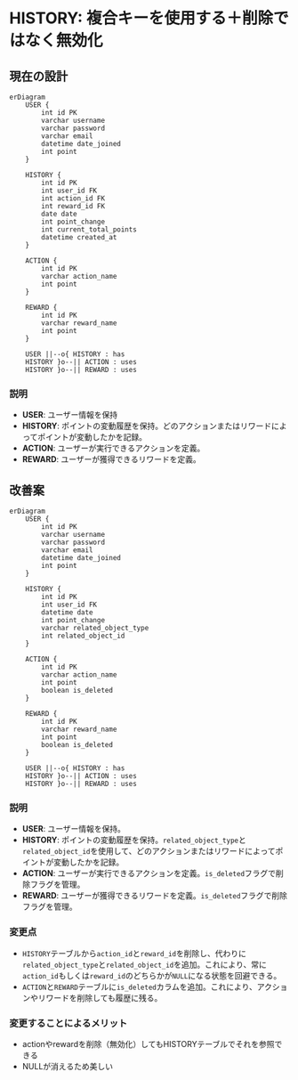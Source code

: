 # HISTORY: 複合キーを使用する＋削除ではなく無効化

## 現在の設計

```mermaid
erDiagram
    USER {
        int id PK
        varchar username
        varchar password
        varchar email
        datetime date_joined
        int point
    }

    HISTORY {
        int id PK
        int user_id FK
        int action_id FK
        int reward_id FK
        date date
        int point_change
        int current_total_points
        datetime created_at
    }

    ACTION {
        int id PK
        varchar action_name
        int point
    }

    REWARD {
        int id PK
        varchar reward_name
        int point
    }

    USER ||--o{ HISTORY : has
    HISTORY }o--|| ACTION : uses
    HISTORY }o--|| REWARD : uses
```

### 説明

*   **USER**: ユーザー情報を保持
*   **HISTORY**: ポイントの変動履歴を保持。どのアクションまたはリワードによってポイントが変動したかを記録。
*   **ACTION**: ユーザーが実行できるアクションを定義。
*   **REWARD**: ユーザーが獲得できるリワードを定義。

## 改善案

```mermaid
erDiagram
    USER {
        int id PK
        varchar username
        varchar password
        varchar email
        datetime date_joined
        int point
    }

    HISTORY {
        int id PK
        int user_id FK
        datetime date
        int point_change
        varchar related_object_type
        int related_object_id
    }

    ACTION {
        int id PK
        varchar action_name
        int point
        boolean is_deleted
    }

    REWARD {
        int id PK
        varchar reward_name
        int point
        boolean is_deleted
    }

    USER ||--o{ HISTORY : has
    HISTORY }o--|| ACTION : uses
    HISTORY }o--|| REWARD : uses
```

### 説明

*   **USER**: ユーザー情報を保持。
*   **HISTORY**: ポイントの変動履歴を保持。`related_object_type`と`related_object_id`を使用して、どのアクションまたはリワードによってポイントが変動したかを記録。
*   **ACTION**: ユーザーが実行できるアクションを定義。`is_deleted`フラグで削除フラグを管理。
*   **REWARD**: ユーザーが獲得できるリワードを定義。`is_deleted`フラグで削除フラグを管理。

### 変更点

*   `HISTORY`テーブルから`action_id`と`reward_id`を削除し、代わりに`related_object_type`と`related_object_id`を追加。これにより、常に`action_id`もしくは`reward_id`のどちらかが`NULL`になる状態を回避できる。
*   `ACTION`と`REWARD`テーブルに`is_deleted`カラムを追加。これにより、アクションやリワードを削除しても履歴に残る。

### 変更することによるメリット
*  actionやrewardを削除（無効化）してもHISTORYテーブルでそれを参照できる
*  NULLが消えるため美しい